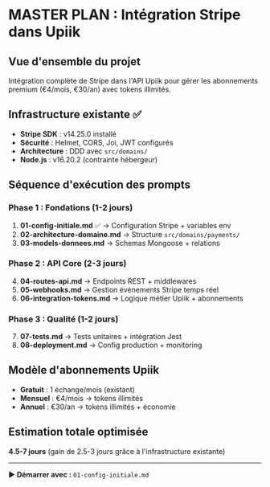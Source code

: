 # MASTER PLAN : Intégration Stripe dans Upiik

## Vue d'ensemble du projet

Intégration complète de Stripe dans l'API Upiik pour gérer les abonnements premium (€4/mois, €30/an) avec tokens illimités.

## Infrastructure existante ✅

- **Stripe SDK** : v14.25.0 installé
- **Sécurité** : Helmet, CORS, Joi, JWT configurés
- **Architecture** : DDD avec `src/domains/`
- **Node.js** : v16.20.2 (contrainte hébergeur)

## Séquence d'exécution des prompts

### **Phase 1 : Fondations** (1-2 jours)

1. **01-config-initiale.md** ✅ → Configuration Stripe + variables env
2. **02-architecture-domaine.md** → Structure `src/domains/payments/`
3. **03-models-donnees.md** → Schemas Mongoose + relations

### **Phase 2 : API Core** (2-3 jours)

4. **04-routes-api.md** → Endpoints REST + middlewares
5. **05-webhooks.md** → Gestion événements Stripe temps réel
6. **06-integration-tokens.md** → Logique métier Upiik + abonnements

### **Phase 3 : Qualité** (1-2 jours)

7. **07-tests.md** → Tests unitaires + intégration Jest
8. **08-deployment.md** → Config production + monitoring

## Modèle d'abonnements Upiik

- **Gratuit** : 1 échange/mois (existant)
- **Mensuel** : €4/mois → tokens illimités
- **Annuel** : €30/an → tokens illimités + économie

## Estimation totale optimisée

**4.5-7 jours** (gain de 2.5-3 jours grâce à l'infrastructure existante)

---

**▶️ Démarrer avec :** `01-config-initiale.md`
